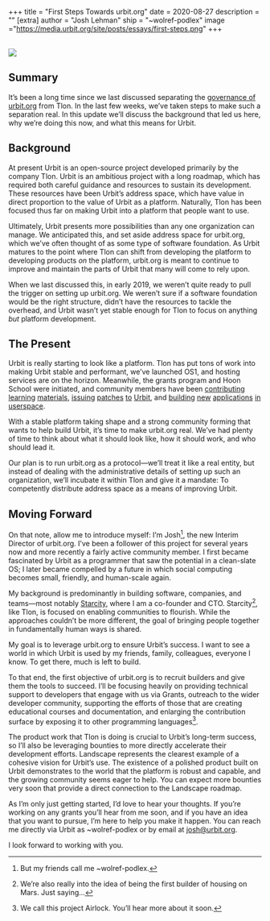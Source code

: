 +++
title = "First Steps Towards urbit.org"
date = 2020-08-27
description = ""
[extra]
author = "Josh Lehman"
ship = "~wolref-podlex"
image ="https://media.urbit.org/site/posts/essays/first-steps.png"
+++

<br>

<img src="https://media.urbit.org/site/posts/essays/first-steps.png">


## Summary

It’s been a long time since we last discussed separating the [governance of urbit.org](https://urbit.org/blog/governance-of-urbit/) from Tlon. In the last few weeks, we’ve taken steps to make such a separation real. In this update we’ll discuss the background that led us here, why we’re doing this now, and what this means for Urbit.


## Background

At present Urbit is an open-source project developed primarily by the company Tlon. Urbit is an ambitious project with a long roadmap, which has required both careful guidance and resources to sustain its development. These resources have been Urbit’s address space, which have value in direct proportion to the value of Urbit as a platform. Naturally, Tlon has been focused thus far on making Urbit into a platform that people want to use.

Ultimately, Urbit presents more possibilities than any one organization can manage. We anticipated this, and set aside address space for urbit.org, which we’ve often thought of as some type of software foundation. As Urbit matures to the point where Tlon can shift from developing the platform to developing products *on* the platform, urbit.org is meant to continue to improve and maintain the parts of Urbit that many will come to rely upon.

When we last discussed this, in early 2019, we weren’t quite ready to pull the trigger on setting up urbit.org. We weren’t sure if a software foundation would be the right structure, didn’t have the resources to tackle the overhead, and Urbit wasn’t yet stable enough for Tlon to focus on anything *but* platform development.


## The Present

Urbit is really starting to look like a platform. Tlon has put tons of work into making Urbit stable and performant, we’ve launched OS1, and hosting services are on the horizon. Meanwhile, the grants program  and Hoon School were initiated, and  community members have been [contributing](https://github.com/natareo/hooncard/blob/master/hooncard.pdf) [learning](https://github.com/timlucmiptev/gall-guide/blob/master/guide-docs/overview.md) [materials](https://github.com/lukechampine/rote/blob/master/urbit/app/rote.hoon), [issuing](https://github.com/urbit/urbit/pull/2885) [patches](https://github.com/urbit/urbit/pull/3202) [to](https://github.com/urbit/urbit/pull/3238) [Urbit](https://github.com/urbit/urbit/pull/2867), and [building](https://github.com/ryjm/srrs) [new](https://github.com/dclelland/UrsusChat) [applications](https://github.com/yosoyubik/canvas) [in](https://github.com/yosoyubik/urbitcoin) [userspace](https://github.com/taalhavras/ucal). 

With a stable platform taking shape and a strong community forming that wants to help build Urbit, it’s time to make urbit.org real. We’ve had plenty of time to think about what it should look like, how it should work, and who should lead it.

Our plan is to run urbit.org as a protocol—we’ll treat it like a real entity, but instead of dealing with the administrative details of setting up such an organization, we’ll incubate it within Tlon and give it a mandate: To competently distribute address space as a means of improving Urbit.


## Moving Forward

On that note, allow me to introduce myself: I’m Josh[^1], the new Interim Director of urbit.org. I’ve been a follower of this project for several years now and more recently a fairly active community member. I first became fascinated by Urbit as a programmer that saw the potential in a clean-slate OS; I later became compelled by a future in which social computing becomes small, friendly, and human-scale again.

My background is predominantly in building software, companies, and teams—most notably [Starcity](https://starcity.com), where I am a co-founder and CTO. Starcity[^2], like Tlon, is focused on enabling communities to flourish. While the approaches couldn’t be more different, the goal of bringing people together in fundamentally human ways is shared.

My goal is to leverage urbit.org to ensure Urbit’s success. I want to see a world in which Urbit is used by my friends, family, colleagues, everyone I know. To get there, much is left to build. 

To that end, the first objective of urbit.org is to recruit builders and give them the tools to succeed. I’ll be focusing heavily on providing technical support to developers that engage with us via Grants, outreach to the wider developer community, supporting the efforts of those that are creating educational courses and documentation, and enlarging the contribution surface by exposing it to other programming languages[^3].

The product work that Tlon is doing is crucial to Urbit’s long-term success, so I’ll also be leveraging bounties to more directly accelerate their development efforts. Landscape represents the clearest example of a cohesive vision for Urbit’s use. The existence of a polished product built on Urbit demonstrates to the world that the platform is robust and capable, and the growing community seems eager to help. You can expect more bounties very soon that provide a direct connection to the Landscape roadmap.

As I’m only just getting started, I’d love to hear your thoughts. If you’re working on any grants you’ll hear from me soon, and if you have an idea that you want to pursue, I’m here to help you make it happen. You can reach me directly via Urbit as ~wolref-podlex or by email at josh@urbit.org. 

I look forward to working with you.

[^1]: But my friends call me ~wolref-podlex.

[^2]: We’re also really into the idea of being the first builder of housing on Mars. Just saying...

[^3]: We call this project Airlock. You’ll hear more about it soon.